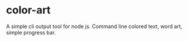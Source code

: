# color-art
A simple cli output tool for node js. Command line colored text, word art, simple progress bar.
